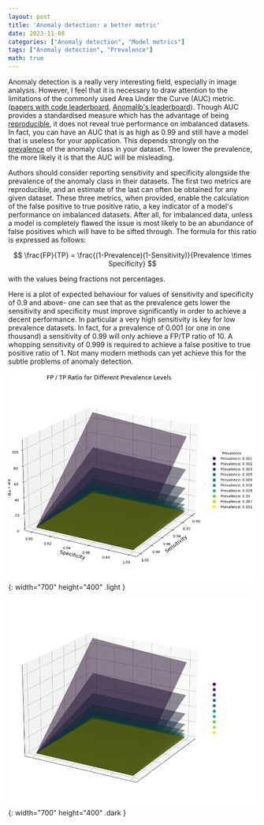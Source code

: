 ```yaml
---
layout: post
title: 'Anomaly detection: a better metric'
date: 2023-11-08
categories: ["Anomaly detection", "Model metrics"]
tags: ["Anomaly detection", "Prevalence"]
math: true
---
```


Anomaly detection is a really very interesting field, especially in image analysis. However, I feel that it is necessary to draw attention to the limitations of the commonly used Area Under the Curve (AUC) metric. ([papers with code leaderboard](https://paperswithcode.com/task/anomaly-detection), [Anomalib's leaderboard](https://github.com/openvinotoolkit/anomalib)). Though  AUC provides a standardised measure which has the advantage of being [reproducible](https://en.wikipedia.org/wiki/Reproducibility), it does not reveal true performance on imbalanced datasets. In fact, you can have an AUC that is as high as 0.99 and still have a model that is useless for your application. This depends strongly on the [prevalence](https://en.wikipedia.org/wiki/Prevalence) of the anomaly class in your dataset. The lower the prevalence, the more likely it is that the AUC will be misleading.

Authors should consider reporting sensitivity and specificity alongside the prevalence of the anomaly class in their datasets. The first two metrics are reproducible, and an estimate of the last can often be obtained for any given dataset. These three metrics, when provided, enable the calculation of the false positive to true positive ratio, a key indicator of a model's performance on imbalanced datasets. After all, for imbalanced data, unless a model is completely flawed the issue is most likely to be an abundance of false positives which will have to be sifted through. The formula for this ratio is expressed as follows:

$$
\frac{FP}{TP} = \frac{(1-Prevalence)(1-Sensitivity)}{Prevalence \times Specificity}
$$

with the values being fractions not percentages. 

Here is a plot of expected behaviour for values of sensitivity and specificity of 0.9 and above- one can see that as the prevalence gets lower the sensitivity and specificity must improve significantly in order to achieve a decent performance. In particular a very high sensitivity is key for low prevalence datasets. In fact, for a prevalence of 0.001 (or one in one thousand) a sensitivity of 0.99 will only achieve a FP/TP ratio of 10. A whopping sensitivity of 0.999 is required to achieve a false positive to true positive ratio of 1. Not many modern methods can yet achieve this for the subtle problems of anomaly detection.

![Plot showing how the false positive to true positive ratio changes with prevalence, sensitivity and specificity](/assets/img/AnomalyDetection/fp_tp_curve_0.9_light.png){: width="700" height="400" .light }

![Plot showing how the false positive to true positive ratio changes with prevalence, sensitivity and specificity](/assets/img/AnomalyDetection/fp_tp_curve_0.9_dark.png){: width="700" height="400" .dark }

